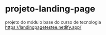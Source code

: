 # projeto-landing-page
projeto do módulo base do curso de tecnologia
https://landingpagetestee.netlify.app/
